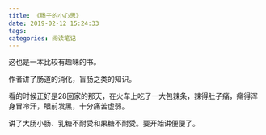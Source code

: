 ```yaml
---
title: 《肠子的小心思》
date: 2019-02-12 15:24:33
tags:
categories: 阅读笔记
---
```


这也是一本比较有趣味的书。

作者讲了肠道的消化，盲肠之类的知识。

看的时候正好是28回家的那天，在火车上吃了一大包辣条，辣得肚子痛，痛得浑身冒冷汗，眼前发黑，十分痛苦虚弱。

讲了大肠小肠、乳糖不耐受和果糖不耐受。要开始讲便便了。